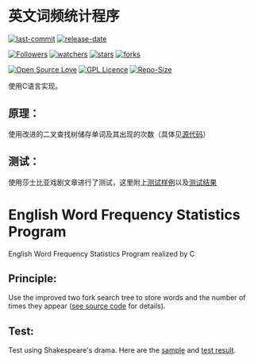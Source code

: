 # 英文词频统计程序

[![last-commit](https://img.shields.io/github/last-commit/HollowMan6/English-Word-Frequency-Statistics-Program)](../../graphs/commit-activity)
[![release-date](https://img.shields.io/github/release-date/HollowMan6/English-Word-Frequency-Statistics-Program)](../../releases)

[![Followers](https://img.shields.io/github/followers/HollowMan6?style=social)](https://github.com/HollowMan6?tab=followers)
[![watchers](https://img.shields.io/github/watchers/HollowMan6/English-Word-Frequency-Statistics-Program?style=social)](../../watchers)
[![stars](https://img.shields.io/github/stars/HollowMan6/English-Word-Frequency-Statistics-Program?style=social)](../../stargazers)
[![forks](https://img.shields.io/github/forks/HollowMan6/English-Word-Frequency-Statistics-Program?style=social)](../../network/members)

[![Open Source Love](https://img.shields.io/badge/-%E2%9D%A4%20Open%20Source-Green?style=flat-square&logo=Github&logoColor=white&link=https://hollowman6.github.io/fund.html)](https://hollowman6.github.io/fund.html)
[![GPL Licence](https://img.shields.io/badge/license-GPL-blue)](https://opensource.org/licenses/GPL-3.0/)
[![Repo-Size](https://img.shields.io/github/repo-size/HollowMan6/English-Word-Frequency-Statistics-Program.svg)](../../archive/master.zip)

使用C语言实现。

## 原理：

使用改进的二叉查找树储存单词及其出现的次数（具体见[源代码](英文词频统计程序.c)）

## 测试：

使用莎士比亚戏剧文章进行了测试，这里附上[测试样例](test/shakespeare.txt)以及[测试结果](test/count.txt)

# English Word Frequency Statistics Program

English Word Frequency Statistics Program realized by C

## Principle:

Use the improved two fork search tree to store words and the number of times they appear ([see source code](英文词频统计程序.c) for details).

## Test:

Test using Shakespeare's drama. Here are the [sample](test/shakespeare.txt) and [test result](test/count.txt).
